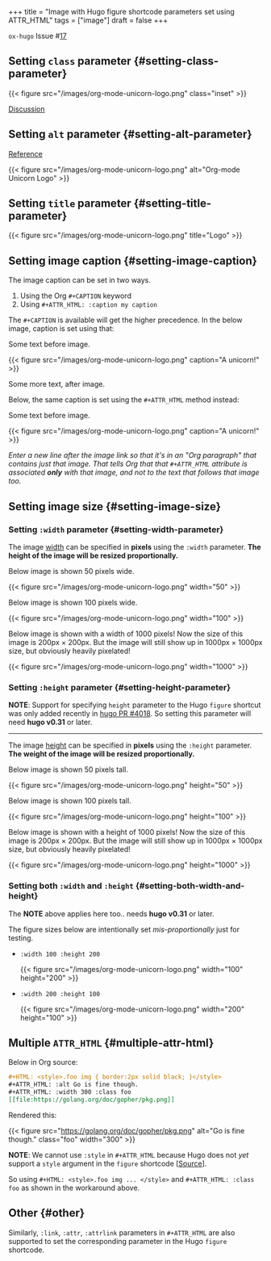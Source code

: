 +++
title = "Image with Hugo figure shortcode parameters set using ATTR_HTML"
tags = ["image"]
draft = false
+++

`ox-hugo` Issue #[17](https://github.com/kaushalmodi/ox-hugo/issues/17)


## Setting `class` parameter {#setting-class-parameter}

{{< figure src="/images/org-mode-unicorn-logo.png" class="inset" >}}

[Discussion](https://github.com/kaushalmodi/ox-hugo/issues/17#issuecomment-313627728)


## Setting `alt` parameter {#setting-alt-parameter}

[Reference](https://www.reddit.com/r/emacs/comments/71wy6n/orgmode_as_a_markup_language_does_make_sense_even/dnhqudn/)

{{< figure src="/images/org-mode-unicorn-logo.png" alt="Org-mode Unicorn Logo" >}}


## Setting `title` parameter {#setting-title-parameter}

{{< figure src="/images/org-mode-unicorn-logo.png" title="Logo" >}}


## Setting image caption {#setting-image-caption}

The image caption can be set in two ways.

1.  Using the Org `#+CAPTION` keyword
2.  Using `#+ATTR_HTML: :caption my caption`

The `#+CAPTION` is available will get the higher precedence. In the
below image, caption is set using that:

Some text before image.

{{< figure src="/images/org-mode-unicorn-logo.png" caption="A unicorn!" >}}

Some more text, after image.

Below, the same caption is set using the `#+ATTR_HTML` method instead:

Some text before image.

{{< figure src="/images/org-mode-unicorn-logo.png" caption="A unicorn!" >}}

_Enter a new line after the image link so that it's in an "Org
paragraph" that contains just that image. That tells Org that that
`#+ATTR_HTML` attribute is associated **only** with that image, and not
to the text that follows that image too._


## Setting image size {#setting-image-size}


### Setting `:width` parameter {#setting-width-parameter}

The image [width](https://www.w3schools.com/tags/att_img_width.asp) can be specified in **pixels** using the `:width`
parameter. **The height of the image will be resized proportionally.**

Below image is shown 50 pixels wide.

{{< figure src="/images/org-mode-unicorn-logo.png" width="50" >}}

Below image is shown 100 pixels wide.

{{< figure src="/images/org-mode-unicorn-logo.png" width="100" >}}

Below image is shown with a width of 1000 pixels! Now the size of this
image is 200px × 200px. But the image will still show up in 1000px ×
1000px size, but obviously heavily pixelated!

{{< figure src="/images/org-mode-unicorn-logo.png" width="1000" >}}


### Setting `:height` parameter {#setting-height-parameter}

**NOTE**: Support for specifying `height` parameter to the Hugo `figure`
 shortcut was only added recently in [hugo PR #4018](https://github.com/gohugoio/hugo/pull/4018). So setting this
 parameter will need **hugo v0.31** or later.

---

The image [height](https://www.w3schools.com/tags/att_img_height.asp) can be specified in **pixels** using the `:height`
parameter. **The weight of the image will be resized proportionally.**

Below image is shown 50 pixels tall.

{{< figure src="/images/org-mode-unicorn-logo.png" height="50" >}}

Below image is shown 100 pixels tall.

{{< figure src="/images/org-mode-unicorn-logo.png" height="100" >}}

Below image is shown with a height of 1000 pixels! Now the size of
this image is 200px × 200px. But the image will still show up in
1000px × 1000px size, but obviously heavily pixelated!

{{< figure src="/images/org-mode-unicorn-logo.png" height="1000" >}}


### Setting both `:width` and `:height` {#setting-both-width-and-height}

The **NOTE** above applies here too.. needs **hugo v0.31** or later.

The figure sizes below are intentionally set _mis-proportionally_ just
for testing.

-   `:width 100 :height 200`

    {{< figure src="/images/org-mode-unicorn-logo.png" width="100" height="200" >}}
-   `:width 200 :height 100`

    {{< figure src="/images/org-mode-unicorn-logo.png" width="200" height="100" >}}


## Multiple `ATTR_HTML` {#multiple-attr-html}

Below in Org source:

```org
#+HTML: <style>.foo img { border:2px solid black; }</style>
#+ATTR_HTML: :alt Go is fine though.
#+ATTR_HTML: :width 300 :class foo
[[file:https://golang.org/doc/gopher/pkg.png]]
```

Rendered this:

<style>.foo img { border:2px solid black; }</style>

{{< figure src="https://golang.org/doc/gopher/pkg.png" alt="Go is fine though." class="foo" width="300" >}}

**NOTE**: We cannot use `:style` in `#+ATTR_HTML` because Hugo does not
 _yet_ support a `style` argument in the `figure` shortcode
 [[Source](https://github.com/gohugoio/hugo/blob/488631fe0abc3667355345c7eb98ba7a2204deb5/tpl/tplimpl/template_embedded.go#L22-L37)].

So using `#+HTML: <style>.foo img ... </style>` and `#+ATTR_HTML: :class
 foo` as shown in the workaround above.


## Other {#other}

Similarly, `:link`, `:attr`, `:attrlink` parameters in `#+ATTR_HTML`
are also supported to set the corresponding parameter in the Hugo
`figure` shortcode.
